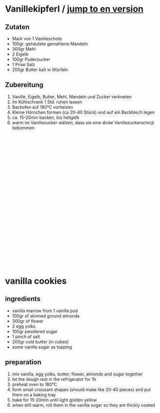 # Vanillekipferl / <a href="#en">jump to en version</a>
 
## Zutaten
 
- Mark von 1 Vanilleschote
- 100gr. gehäutete gemahlene Mandeln
- 300gr Mehl
- 2 Eigelb
- 100gr Puderzucker
- 1 Prise Salz
- 200gr Butter kalt in Würfeln

## Zubereitung

1. Vanille, Eigelb, Butter, Mehl, Mandeln und Zucker verkneten
1. Im Kühlschrank 1 Std. ruhen lassen
1. Backofen auf 180°C vorheizen
1. Kleine Hörnchen formen (ca 20-40 Stück) und auf ein Backblech legen
1. ca. 15-20min backen, bis hellgelb
1. warm im Vanillezucker wälzen, dass sie eine dicke Vanillezuckerschicjt bekommen


<br />
<br />
<br />
<br />
<br />
<br />
<br />
<br />
<br />
<br />
<br />
<br />
<br />
<br />
<br />
<br />
<br />
<br />
<br />
<br />
<br />
<br />
<br />
<br />
<a name="en"></a>
<br />

# vanilla cookies

## ingredients

- vanilla marrow from 1 vanilla pod
- 100gr of skinned ground almonds
- 300gr of flower
- 2 egg yolks
- 100gr pwodered sugar
- 1 pinch of salt
- 200gr cold butter (in cubes)
- some vanilla sugar as topping

## preparation

1. mix vanilla, egg yolks, butter, flower, almonds and sugar together
1. let the dough rest in the refrigerator for 1h
1. preheat oven to 180°C
1. form small croissant shapes (should make like 20-40 pieces) and put them on a baking tray
1. bake for 15-20min until light golden yellow
1. when still warm, roll them in the vanilla sugar so they are thickly coated

